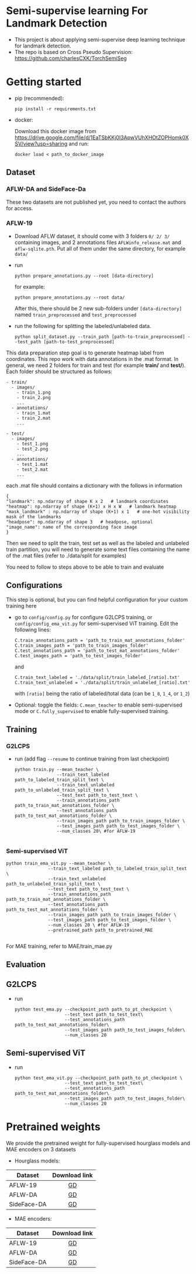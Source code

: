 # Semi-supervise learning For Landmark Detection

- This project is about applying semi-supervise deep learning technique for landmark detection.
- The repo is based on Cross Pseudo Supervision: https://github.com/charlesCXK/TorchSemiSeg

# Getting started

- pip (recommended):

    ```
  pip install -r requirements.txt
  ```
- docker:
  
  Download this docker image from https://drive.google.com/file/d/1EaTSbKKj0I3ApwVUhXHOtZOPHomk0XSV/view?usp=sharing and run:
  ```
  docker load < path_to_docker_image
  ```

## Dataset

### AFLW-DA and SideFace-Da

These two datasets are not published yet, you need to contact the authors for access.

### AFLW-19

- Download AFLW dataset, it should come with 3 folders ``0/ 2/ 3/`` containing images, and 2 annotations
  files ``AFLWinfo_release.mat``
  and ``aflw-sqlite.pth``. Put all of them under the same directory, for example ``data/``

- run
  ```
  python prepare_annotations.py --root [data-directory]
  ```        
  for example:
  ```
  python prepare_annotations.py --root data/
  ```
  After this, there should be 2 new sub-folders under ``[data-directory]`` named ``train_preprocessed``
  and ``test_preprocessed``


- run the following for splitting the labeled/unlabeled data.
  ```
  python split_dataset.py --train_path [path-to-train_preprocessed] --test_path [path-to-test_preprocessed]
  ```

This data preparation step goal is to generate heatmap label from coordinates. This repo work with data annotations in
the .mat format. In general, we need 2 folders for train and test (for example **train/** and **test/**). Each folder
should be structured as follows:

```
- train/
  - images/
    - train_1.png
    - train_2.png
    ...
  - annotations/
    - train_1.mat
    - train_2.mat
    ...
    
- test/
  - images/
    - test_1.png
    - test_2.png
    ...
  - annotations/
    - test_1.mat
    - test_2.mat
    ...
```

each .mat file should contains a dictionary with the follows in information

```
{
"landmark": np.ndarray of shape K x 2   # landmark coordinates
"heatmap": np.ndarray of shape (K+1) x H x W   # landmark heatmap
"mask_landmark" : np.ndarray of shape (K+1) x 1   # one-hot visibility mask of the landmarks 
"headpose": np.ndarray of shape 3   # headpose, optional
"image_name": name of the corresponding face image
}
```

Then we need to split the train, test set as well as the labeled and unlabeled train partition, you will need to
generate some text files containing the name of the .mat files (refer to ./data/split for examples)

You need to follow to steps above to be able to train and evaluate

## Configurations

This step is optional, but you can find helpful configuration for your custom training here

- go to ``config/config.py`` for configure G2LCPS training, or ``config/config_ema_vit.py`` for semi-supervised ViT
  training. Edit the following lines:
  ```
  C.train_annotations_path = 'path_to_train_mat_annotations_folder'
  C.train_images_path = 'path_to_train_images_folder'
  C.test_annotations_path = 'path_to_test_mat_annotations_folder'
  C.test_images_path = 'path_to_test_images_folder'
  ```
  and
  ```
  C.train_text_labeled = './data/split/train_labeled_[ratio].txt'
  C.train_text_unlabeled = './data/split/train_unlabeled_[ratio].txt'
  ```
  with ``[ratio]`` being the ratio of labeled/total data (can be ``1_8``, ``1_4``, or ``1_2``)


- Optional: toggle the fields: ``C.mean_teacher`` to enable semi-supervised mode or ``C.fully_supervised`` to enable
  fully-supervised training.

## Training

### G2LCPS

- run (add flag ``--resume`` to continue training from last checkpoint)
  ```
  python train.py --mean_teacher \
                  --train_text_labeled path_to_labeled_train_split_text \
                  --train_text_unlabeled path_to_unlabeled_train_split_text \
                  --test_text path_to_test_text \
                  --train_annotations_path path_to_train_mat_annotations_folder \
                  --test_annotations_path path_to_test_mat_annotations_folder \
                  --train_images_path path_to_train_images_folder \
                  --test_images_path path_to_test_images_folder \
                  --num_classes 20\ #for AFLW-19
                    
  ```

### Semi-supervised ViT

  ```
  python train_ema_vit.py --mean_teacher \
                  --train_text_labeled path_to_labeled_train_split_text \
                  --train_text_unlabeled path_to_unlabeled_train_split_text \
                  --test_text path_to_test_text \
                  --train_annotations_path path_to_train_mat_annotations_folder \
                  --test_annotations_path path_to_test_mat_annotations_folder \
                  --train_images_path path_to_train_images_folder \
                  --test_images_path path_to_test_images_folder \
                  --num_classes 20 \ #for AFLW-19
                  --pretrained_path path_to_pretrained_MAE
                    
  ```

For MAE training, refer to MAE/train_mae.py

**Evaluation**
-

## G2LCPS

- run
  ```
  python test_ema.py --checkpoint_path path_to_pt_checkpoint \
                     --test_text path_to_test_text\
                     --test_annotations_path path_to_test_mat_annotations_folder\
                     --test_images_path path_to_test_images_folder\
                     --num_classes 20
  ```

## Semi-supervised ViT

- run
  ```
  python test_ema_vit.py --checkpoint_path path_to_pt_checkpoint \
                     --test_text path_to_test_text\
                     --test_annotations_path path_to_test_mat_annotations_folder\
                     --test_images_path path_to_test_images_folder\
                     --num_classes 20
  ```

# Pretrained weights
We provide the pretrained weight for fully-supervised hourglass models and MAE encoders on 3 datasets

- Hourglass models:

| Dataset     |                                       Download link                                        |
|-------------|:------------------------------------------------------------------------------------------:|
| AFLW-19     |  [GD](https://drive.google.com/file/d/1H7GZAUcuCPZVYHexPLUBV5ulHxf2EHWB/view?usp=sharing)  |
| AFLW-DA     |  [GD](https://drive.google.com/file/d/1lbT6i5iSiRdLp-TkuuWytqWrs4dvmcx8/view?usp=sharing)  |
| SideFace-DA |  [GD](https://drive.google.com/file/d/1q52FCRTNGnPMG0nHPjYKKpZorYQD7OgG/view?usp=sharing)  |

- MAE encoders:


| Dataset     |                                       Download link                                        |
|-------------|:------------------------------------------------------------------------------------------:|
| AFLW-19     |  [GD](https://drive.google.com/file/d/1Td8jr-zzjoJ6RvfQyN8EirGViSzjLhbk/view?usp=sharing)  |
| AFLW-DA     |  [GD](https://drive.google.com/file/d/1iKTzN1yH-HRiBY4aG4X1u4CnmXOKedvc/view?usp=sharing)  |
| SideFace-DA |  [GD](https://drive.google.com/file/d/1dlpJ4-6qWz8X0ih6asLTj-CKmL5sDcfo/view?usp=sharing)  |

